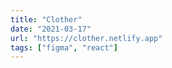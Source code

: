 ```yaml
---
title: "Clother"
date: "2021-03-17"
url: "https://clother.netlify.app"
tags: ["figma", "react"]
---
```

